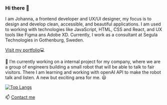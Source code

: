 ### Hi there 👋

I am Johanna, a frontend developer and UX/UI designer, my focus is to design and develop clean, accessible, and beautiful applications. I am used to working with technologies like JavaScript, HTML, CSS and React, and UX tools like Figma ans Adobe XD. Currently, I work as a consultant at Segula Technologies in Gothenburg, Sweden.


[Visit my portfolio](https://johannakronqvist.com/):computer: 

🔭 I’m currently working on a internal project for my company, where we are a group of engineers building a small robot that will be able to talk to fair visitors.
There I am learning and working with openAI API to make the robot talk and listen. A new but exciting area for me. :smiley: 

[![Top Langs](https://github-readme-stats.vercel.app/api/top-langs/?username=johannakronqvist&size_weight=0.5&count_weight=0.5)](https://github.com/anuraghazra/github-readme-stats)

📫 [Contact me](https://johannakronqvist.com/contact)
<!--
**Johannakronqvist/johannakronqvist** is a ✨ _special_ ✨ repository because its `README.md` (this file) appears on your GitHub profile.

Here are some ideas to get you started:

- 🔭 I’m currently working on ...
- 🌱 I’m currently learning ...
- 👯 I’m looking to collaborate on ...
- 🤔 I’m looking for help with ...
- 💬 Ask me about ...
- 📫 How to reach me: ...
- 😄 Pronouns: ...
- ⚡ Fun fact: ...
-->
